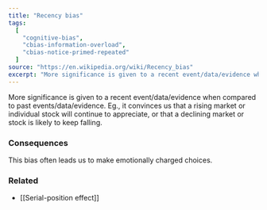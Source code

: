```yaml
---
title: "Recency bias"
tags:
  [
    "cognitive-bias",
    "cbias-information-overload",
    "cbias-notice-primed-repeated"
  ]
source: "https://en.wikipedia.org/wiki/Recency_bias"
excerpt: "More significance is given to a recent event/data/evidence when compared to past events/data/evidence."
---
```


More significance is given to a recent event/data/evidence when compared to past events/data/evidence. Eg., it convinces us that a rising market or individual stock will continue to appreciate, or that a declining market or stock is likely to keep falling. 

### Consequences

This bias often leads us to make emotionally charged choices.

### Related

- [[Serial-position effect]]

